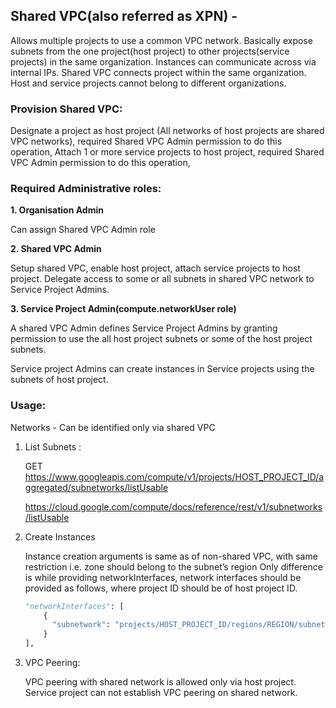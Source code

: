 


## Shared VPC(also referred as XPN) - 
Allows multiple projects to use a common VPC network. Basically expose subnets from the one project(host project) to other projects(service projects) in the same organization.
Instances can communicate across via internal IPs.
Shared VPC connects project within the same organization. Host and service projects cannot belong to different organizations.




### Provision Shared VPC:
Designate a project as host project (All networks of host projects are shared VPC networks), required Shared VPC Admin permission to do this operation,
Attach 1 or more service projects to host project, required Shared VPC Admin permission to do this operation,


### Required Administrative roles:
**1. Organisation Admin**

   Can assign Shared VPC Admin role

**2. Shared VPC Admin**

   Setup shared VPC, enable host project, attach service projects to host project.
   Delegate access to some or all subnets in shared VPC network to Service Project Admins. 

**3. Service Project Admin(compute.networkUser role)**

   A shared VPC Admin defines Service Project Admins by granting permission to use the all host project subnets or some of the host project subnets.

   Service project Admins can create instances in Service projects using the subnets of host project.


### Usage:

Networks - Can be identified only via shared VPC

1. List Subnets :

   GET https://www.googleapis.com/compute/v1/projects/HOST_PROJECT_ID/aggregated/subnetworks/listUsable

   https://cloud.google.com/compute/docs/reference/rest/v1/subnetworks/listUsable

2. Create Instances

   Instance creation arguments is same as of non-shared VPC, with same restriction i.e. zone should belong to the subnet’s region
   Only difference is while providing networkInterfaces, network interfaces should be provided as follows, where project ID should be of host project ID.

   ``` python
   "networkInterfaces": [
       {
         "subnetwork": "projects/HOST_PROJECT_ID/regions/REGION/subnetworks/SUBNET_NAME"
       }
   ],
   ```

3. VPC Peering:

   VPC peering with shared network is allowed only via host project. Service project can not establish VPC peering on shared network.
